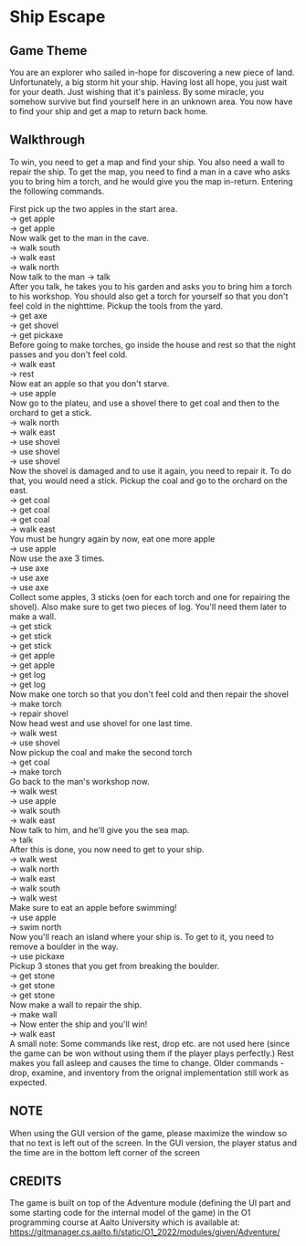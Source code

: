 # Ship Escape

## Game Theme
You are an explorer who sailed in-hope for discovering a new piece of land. Unfortunately, a big storm hit your ship. Having lost all hope, you just wait for your death. Just wishing that it's painless. By some miracle, you somehow survive but find yourself here in an unknown area. You now have to find your ship and get a map to return back home.

## Walkthrough
To win, you need to get a map and find your ship.  You also need a wall to repair the ship. To get the map, you need to find a man in 
a cave who asks you to bring him a torch, and he would give you the map in-return.
Entering the following commands.<br>

First pick up the two apples in the start area.<br>
-> get apple <br>
-> get apple <br>
Now walk get to the man in the cave.<br>
-> walk south <br>
-> walk east<br>
-> walk north<br>
Now talk to the man
-> talk<br>
After you talk, he takes you to his garden and asks you to bring him a torch to his workshop. You should also get a torch for yourself so that you don't feel cold in the nighttime. Pickup the tools from the yard. <br>
-> get axe<br>
-> get shovel<br>
-> get pickaxe<br>
Before going to make torches, go inside the house and rest so that the night passes and you don't feel cold. <br>
-> walk east<br>
-> rest<br>
Now eat an apple so that you don't starve.<br>
-> use apple<br>
Now go to the plateu, and use a shovel there to get coal and then to the orchard to get a stick. <br>
-> walk north<br>
-> walk east<br>
-> use shovel<br>
-> use shovel<br>
-> use shovel<br>
Now the shovel is damaged and to use it again, you need to repair it. To do that, you would need a stick. Pickup the coal and go to the orchard on the east.<br>
-> get coal<br>
-> get coal<br>
-> get coal<br>
-> walk east<br>
You must be hungry again by now, eat one more apple<br>
-> use apple<br>
Now use the axe 3 times.<br>
-> use axe<br>
-> use axe<br>
-> use axe<br>
 Collect some apples, 3 sticks (oen for each torch and one for repairing the shovel). 
Also make sure to get two pieces of log. You'll need them later to make a wall.<br>
-> get stick<br>
-> get stick<br>
-> get stick<br>
-> get apple<br>
-> get apple<br>
-> get log<br>
-> get log<br>
Now make one torch so that you don't feel cold and then repair the shovel<br>
-> make torch<br>
-> repair shovel<br>
Now head west and use shovel for one last time.<br>
-> walk west<br>
-> use shovel<br>
Now pickup the coal and make the second torch<br>
-> get coal<br>
-> make torch<br>
Go back to the man's workshop now.<br>
-> walk west<br>
-> use apple<br>
-> walk south<br>
-> walk east<br>
Now talk to him, and he'll give you the sea map.<br>
-> talk<br>
After this is done, you now need to get to your ship.<br>
-> walk west<br>
-> walk north<br>
-> walk east<br>
-> walk south<br>
-> walk west<br>
Make sure to eat an apple before swimming!<br>
-> use apple<br>
-> swim north<br>
Now you'll reach an island where your ship is. To get to it, you need to remove a boulder in the way.<br>
-> use pickaxe<br>
Pickup 3 stones that you get from breaking the boulder.<br>
-> get stone<br>
-> get stone<br>
-> get stone<br>
Now make a wall to repair the ship.<br>
-> make wall<br>
-> Now enter the ship and you'll win!<br>
-> walk east<br>
A small note: Some commands like rest, drop etc. are not used here (since the game can be won without using them if the player plays perfectly.)
Rest makes you fall asleep and causes the time to change.
Older commands - drop, examine, and inventory from the orignal implementation still work as expected.

## NOTE
When using the GUI version of the game, please maximize the window so that no text is left out of the screen. In the GUI version,
the player status and the time are in the bottom left corner of the screen

## CREDITS
The game is built on top of the Adventure module (defining the UI part and some starting code for the internal model of the game) in the O1 programming course at Aalto University which is available at: https://gitmanager.cs.aalto.fi/static/O1_2022/modules/given/Adventure/

